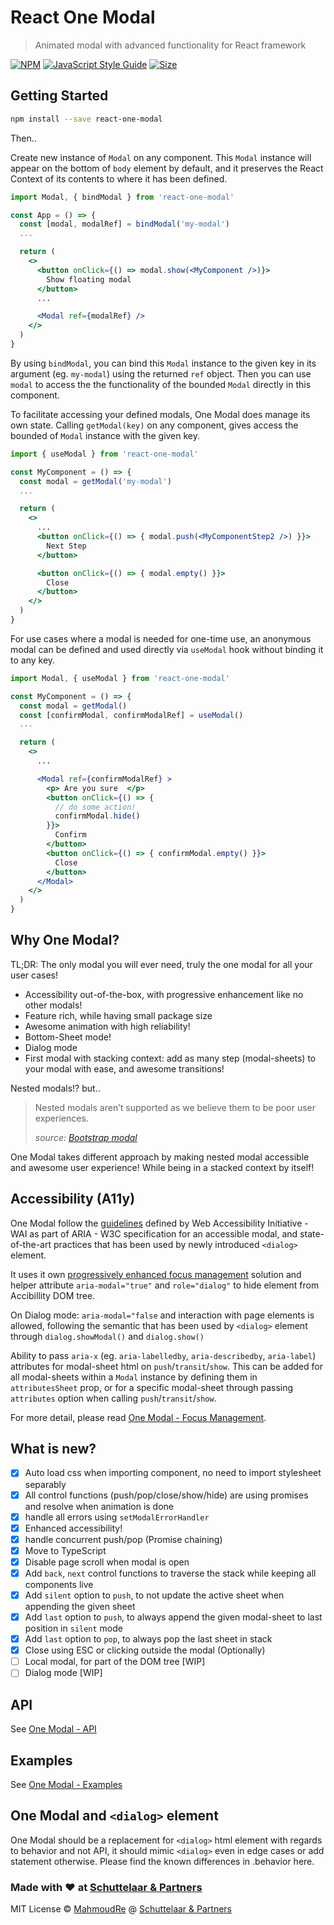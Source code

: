# React One Modal

> Animated modal with advanced functionality for React framework

[![NPM](https://img.shields.io/npm/v/react-advance-modal.svg)](https://www.npmjs.com/package/react-advance-modal)
[![JavaScript Style Guide](https://img.shields.io/badge/code_style-standard-brightgreen.svg)](https://standardjs.com)
[![Size](https://img.shields.io/bundlephobia/minzip/react-advance-modal)](https://www.npmjs.com/package/react-advance-modal)

## Getting Started

```bash
npm install --save react-one-modal
```

Then..

Create new instance of `Modal` on any component. This `Modal` instance will appear on the bottom of `body` element by default, and it preserves the React Context of its contents to where it has been defined.

```jsx
import Modal, { bindModal } from 'react-one-modal'

const App = () => {
  const [modal, modalRef] = bindModal('my-modal')
  ...

  return (
    <>
      <button onClick={() => modal.show(<MyComponent />)}>
        Show floating modal
      </button>
      ...

      <Modal ref={modalRef} />
    </>
  )
}
```

By using `bindModal`, you can bind this `Modal` instance to the given key in its argument (eg. `my-modal`) using the returned `ref` object. Then you can use `modal` to access the the functionality of the bounded `Modal` directly in this component.

To facilitate accessing your defined modals, One Modal does manage its own state. Calling `getModal(key)` on any component, gives access the bounded of `Modal` instance with the given key.

```jsx
import { useModal } from 'react-one-modal'

const MyComponent = () => {
  const modal = getModal('my-modal')
  ...

  return (
    <>
      ...
      <button onClick={() => { modal.push(<MyComponentStep2 />) }}>
        Next Step
      </button>

      <button onClick={() => { modal.empty() }}>
        Close
      </button>
    </>
  )
}
```

For use cases where a modal is needed for one-time use, an anonymous modal can be defined and used directly via `useModal` hook without binding it to any key.

```jsx
import Modal, { useModal } from 'react-one-modal'

const MyComponent = () => {
  const modal = getModal()
  const [confirmModal, confirmModalRef] = useModal()
  ...

  return (
    <>
      ...

      <Modal ref={confirmModalRef} >
        <p> Are you sure  </p>
        <button onClick={() => {
          // do some action!
          confirmModal.hide()
        }}>
          Confirm
        </button>
        <button onClick={() => { confirmModal.empty() }}>
          Close
        </button>
      </Modal>
    </>
  )
}
```

## Why One Modal?

TL;DR:
The only modal you will ever need, truly the one modal for all your user cases!

- Accessibility out-of-the-box, with progressive enhancement like no other modals!
- Feature rich, while having small package size
- Awesome animation with high reliability!
- Bottom-Sheet mode!
- Dialog mode
- First modal with stacking context: add as many step (modal-sheets) to your modal with ease, and awesome transitions!

Nested modals!? but..
> Nested modals aren’t supported as we believe them to be poor user experiences.
>
> *source: [Bootstrap modal](https://getbootstrap.com/docs/5.3/components/modal/)*

One Modal takes different approach by making nested modal accessible and awesome user experience! While being in a stacked context by itself!

## Accessibility (A11y)

One Modal follow the [guidelines](https://www.w3.org/WAI/ARIA/apg/patterns/dialog-modal/) defined by Web Accessibility Initiative - WAI as part of ARIA - W3C specification for an accessible modal, and state-of-the-art practices that has been used by newly introduced `<dialog>` element.

It uses it own [progressively enhanced focus management](/docs/focus.md) solution and helper attribute `aria-modal="true"` and `role="dialog"` to hide element from Accibillity DOM tree.

On Dialog mode: `aria-modal="false` and interaction with page elements is allowed, following the semantic that has been used by `<dialog>` element through `dialog.showModal()` and `dialog.show()`

Ability to pass `aria-x` (eg. `aria-labelledby`, `aria-describedby`, `aria-label`) attributes for modal-sheet html on `push`/`transit`/`show`. This can be added for all modal-sheets within a `Modal` instance by defining them in `attributesSheet` prop, or for a specific modal-sheet through passing `attributes` option when calling `push`/`transit`/`show`.

For more detail, please read [One Modal - Focus Management](/docs/focus.md).

## What is new?

- [x] Auto load css when importing component, no need to import stylesheet separably
- [x] All control functions (push/pop/close/show/hide) are using promises and resolve when animation is done
- [x] handle all errors using `setModalErrorHandler`
- [x] Enhanced accessibility!
- [x] handle concurrent push/pop (Promise chaining)
- [x] Move to TypeScript
- [x] Disable page scroll when modal is open
- [x] Add `back`, `next` control functions to traverse the stack while keeping all components live
- [x] Add `silent` option to `push`, to not update the active sheet when appending the given sheet
- [x] Add `last` option to `push`, to always append the given modal-sheet to last position in `silent` mode
- [x] Add `last` option to `pop`, to always pop the last sheet in stack
- [x] Close using ESC or clicking outside the modal (Optionally)
- [ ] Local modal, for part of the DOM tree [WIP]
- [ ] Dialog mode [WIP]

## API

See [One Modal - API](/docs/api.md)

## Examples

See [One Modal - Examples](/docs/examples.md)

## One Modal and `<dialog>` element

One Modal should be a replacement for `<dialog>` html element with regards to behavior and not API, it should mimic `<dialog>` even in edge cases or add statement otherwise. Please find the known differences in .behavior here.

### Made with ❤️ at [Schuttelaar & Partners](https://github.com/schuttelaar)

MIT License © [MahmoudRe](https://github.com/MahmoudRe) @ [Schuttelaar & Partners](https://github.com/schuttelaar)
